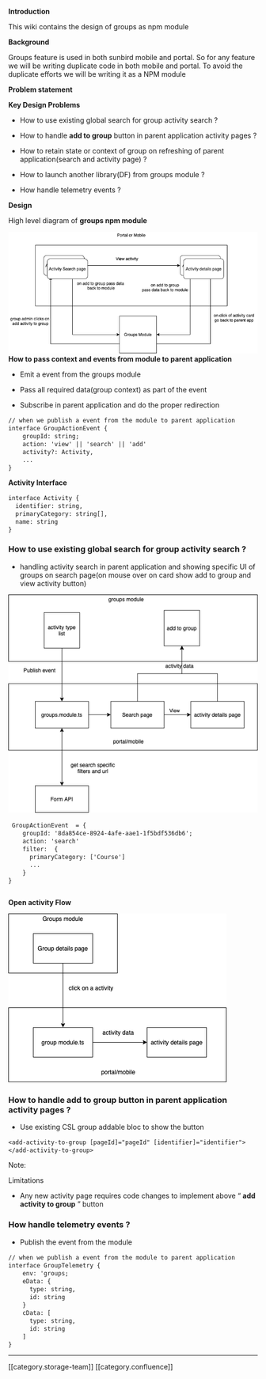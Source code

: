  **Introduction** 

This wiki contains the design of groups as npm module

 **Background** 

Groups feature is used in both sunbird mobile and portal. So for any feature we will be writing duplicate code in both mobile and portal. To avoid the duplicate efforts we will be writing it as a NPM module

 **Problem statement** 

 **Key Design Problems** 


* How to use existing global search for group activity search ?


* How to handle  **add to group**  button in parent application activity pages ?


* How to retain state or context of group on refreshing of parent application(search and activity page) ?


* How to launch another library(DF) from groups module ?


* How handle telemetry events ?



 **Design** 

High level diagram of  **groups npm module** 



![](images/storage/groups-npm-module-architecture.drawio.png) **How to pass context and events from module to parent application** 


* Emit a event from the groups module


* Pass all required data(group context) as part of the event


* Subscribe in parent application and do the proper redirection




```
// when we publish a event from the module to parent application
interface GroupActionEvent {
    groupId: string;
    action: 'view' || 'search' || 'add'
    activity?: Activity,
    ... 
}
```
 **Activity Interface** 


```
interface Activity {
  identifier: string,
  primaryCategory: string[],
  name: string
}
```

### How to use existing global search for group activity search ?

* handling activity search in parent application and showing specific UI of groups on search page(on mouse over on card show add to group and view activity button)



![](images/storage/groups-npm-module-search%20flow.drawio.png)


```
 GroupActionEvent  = {
    groupId: '8da854ce-8924-4afe-aae1-1f5bdf536db6';
    action: 'search'
    filter:  {
      primaryCategory: ['Course']
      ...
    }
}
```

```

```
 **Open activity Flow** 

![](images/storage/groups-npm-module-Activity%20open%20flow.drawio.png)


### How to handle  **add to group**  button in parent application activity pages ?

* Use existing CSL group addable bloc to show the button

    


```
<add-activity-to-group [pageId]="pageId" [identifier]="identifier"></add-activity-to-group>
```


Note: 

Limitations


* Any new activity page requires code changes to implement above “ **add activity to group** ” button




### How handle telemetry events ?

* Publish the event from the module




```
// when we publish a event from the module to parent application
interface GroupTelemetry {
    env: 'groups;
    eData: {
      type: string,
      id: string
    }
    cData: [
      type: string,
      id: string
    ]
}
```


*****

[[category.storage-team]] 
[[category.confluence]] 
